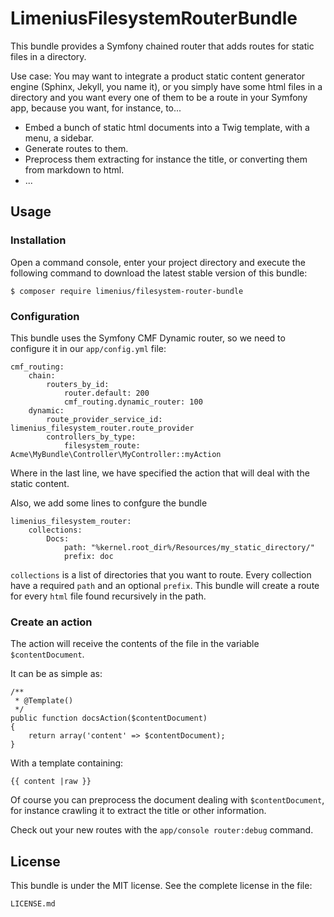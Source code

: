 # LimeniusFilesystemRouterBundle

This bundle provides a Symfony chained router that adds routes for static files in a directory.

Use case: You may want to integrate a product static content generator engine (Sphinx, Jekyll, you name it),
or you simply have some html files in a directory and you want every one of them to be a route
in your Symfony app, because you want, for instance, to...

* Embed a bunch of static html documents into a Twig template, with a menu, a sidebar.
* Generate routes to them.
* Preprocess them extracting for instance the title, or converting them from markdown to html.
* ...

## Usage
### Installation

Open a command console, enter your project directory and execute the following command to download the latest stable version of this bundle:

    $ composer require limenius/filesystem-router-bundle

### Configuration

This bundle uses the Symfony CMF Dynamic router, so we need to configure it in our `app/config.yml` file:

    cmf_routing:
        chain:
            routers_by_id:
                router.default: 200
                cmf_routing.dynamic_router: 100
        dynamic:
            route_provider_service_id: limenius_filesystem_router.route_provider
            controllers_by_type:
                filesystem_route: Acme\MyBundle\Controller\MyController::myAction

Where in the last line, we have specified the action that will deal with the static content.

Also, we add some lines to confgure the bundle

    limenius_filesystem_router:
        collections:
            Docs:
                path: "%kernel.root_dir%/Resources/my_static_directory/"
                prefix: doc

`collections` is a list of directories that you want to route.
Every collection have a required `path` and an optional `prefix`.
This bundle will create a route for every `html` file found recursively in the path.

### Create an action

The action will receive the contents of the file in the variable `$contentDocument`.

It can be as simple as:

    /**
     * @Template()
     */
    public function docsAction($contentDocument)
    {
        return array('content' => $contentDocument);
    }

With a template containing:

    {{ content |raw }}    

Of course you can preprocess the document dealing with `$contentDocument`, for instance crawling it to extract the title or other information.

Check out your new routes with the `app/console router:debug` command.

## License

This bundle is under the MIT license. See the complete license in the file:

    LICENSE.md

